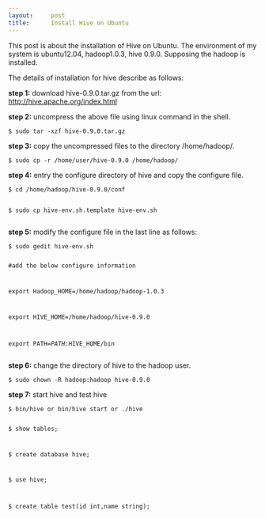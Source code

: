 ```yaml
---
layout:     post
title:      Install Hive on Ubuntu
---
```

<div id="article_content" class="article_content clearfix csdn-tracking-statistics" data-pid="blog" data-mod="popu_307" data-dsm="post">
								            <link rel="stylesheet" href="https://csdnimg.cn/release/phoenix/template/css/ck_htmledit_views-f76675cdea.css">
						<div class="htmledit_views" id="content_views">
                
<p>This post is about the <span class="keyword">installation</span> of Hive on Ubuntu. The environment of my system is ubuntu12.04, hadoop1.0.3, hive 0.9.0. Supposing the hadoop is installed.</p>
<p>The details of installation for hive describe as follows:</p>
<p><strong>step 1:</strong> download hive-0.9.0.tar.gz from the url: <a href="http://hive.apache.org/index.html" rel="nofollow">
http://hive.apache.org/index.html</a></p>
<p><strong>step 2:</strong> uncompress the above file using linux command in the shell.</p>
<strong></strong><pre><code class="language-plain">$ sudo tar -xzf hive-0.9.0.tar.gz</code></pre>
<p><strong>step 3:</strong> copy the uncompressed files to the directory /home/hadoop/.</p>
<pre><code class="language-html">$ sudo cp -r /home/user/hive-0.9.0 /home/hadoop/</code></pre>
<p><strong>step 4:</strong> entry the configure directory of hive and copy the configure file.</p>
<strong></strong><pre><code class="language-html">$ cd /home/hadoop/hive-0.9.0/conf

$ sudo cp hive-env.sh.template hive-env.sh</code></pre>
<p><strong>step 5:</strong> modify the configure file in the last line as follows:</p>
<strong></strong><pre><code class="language-html">$ sudo gedit hive-env.sh

#add the below configure information

export Hadoop_HOME=/home/hadoop/hadoop-1.0.3

export HIVE_HOME=/home/hadoop/hive-0.9.0

export PATH=$PATH:$HIVE_HOME/bin</code></pre>
<p><strong>step 6:</strong> change the directory of hive to the hadoop user.</p>
<strong></strong><pre><code class="language-html">$ sudo chown -R hadoop:hadoop hive-0.9.0</code></pre>
<p><strong>step 7:</strong> start hive and test hive</p>
<pre><code class="language-html">$ bin/hive or bin/hive start or ./hive

$ show tables;

$ create database hive;

$ use hive;

$ create table test(id int,name string);</code></pre>
<p> </p>
            </div>
                </div>